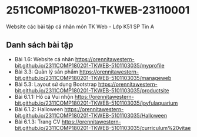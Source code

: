 # 2511COMP180201-TKWEB-23110001
Website các bài tập cá nhân môn TK Web - Lớp K51 SP Tin A

## Danh sách bài tập
- Bài 1.6: Website cá nhân https://orennitawestern-bit.github.io/2311COMP180201-TKWEB-5101103035/myprofile 
- Bài 3.3: Quản lý sản phẩm https://orennitawestern-bit.github.io/2311COMP180201-TKWEB-5101103035/manageweb
- Bài 5.3: Layout sử dụng Bootstrap https://orennitawestern-bit.github.io/2311COMP180201-TKWEB-5101103035/productsite
- Bài 6.1.1: Hồ cá Vui nhộn https://orennitawestern-bit.github.io/2311COMP180201-TKWEB-5101103035/joyfulaquarium
- Bài 6.1.2: Halloween https://orennitawestern-bit.github.io/2311COMP180201-TKWEB-5101103035/Halloween
- Bài 6.1.3: Trang CV https://orennitawestern-bit.github.io/2311COMP180201-TKWEB-5101103035/curriculum%20vitae

